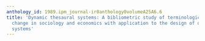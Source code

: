 ```yaml
---
anthology_id: 1989.ipm_journal-ir0anthology0volumeA25A6.6
title: 'Dynamic thesaural systems: A bibliometric study of terminological and conceptual
  change in sociology and economics with application to the design of dynamic thesaural
  systems'
---
```

